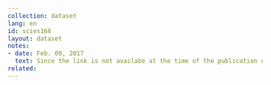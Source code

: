 ```yaml
---
collection: dataset
lang: en
id: scies168
layout: dataset
notes: 
- date: Feb. 09, 2017
  text: Since the link is not availabe at the time of the publication of this dataset, the source is obtained from Iran Open Data archive. <br /> In the years that values are not mentioned, provinces have not been established.
related:
---
```

